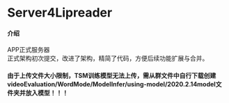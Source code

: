 # Server4Lipreader

#### 介绍
APP正式服务器  
正式架构初次提交，改进了架构，精简了代码，方便后续功能扩展与合并。  
#### 由于上传文件大小限制，TSM训练模型无法上传，需从群文件中自行下载创建videoEvaluation/WordMode/ModelInfer/using-model/2020.2.14model文件夹并放入模型！！！
